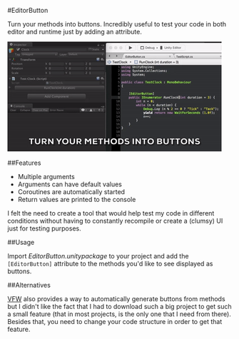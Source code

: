 #EditorButton

Turn your methods into buttons. Incredibly useful to test your code in both editor and runtime just by adding an attribute.

![](example.gif)


##Features

* Multiple arguments
* Arguments can have default values
* Coroutines are automatically started
* Return values are printed to the console


I felt the need to create a tool that would help test my code in different conditions without having to constantly recompile or create a (clumsy) UI just for testing purposes.


##Usage

Import *EditorButton.unitypackage* to your project and add the `[EditorButton]` attribute to the methods you'd like to see displayed as buttons.


##Alternatives

[VFW](https://github.com/vexe/VFW) also provides a way to automatically generate buttons from methods but I didn't like the fact that I had to download such a big project to get such a small feature (that in most projects, is the only one that I need from there). Besides that, you need to change your code structure in order to get that feature.

